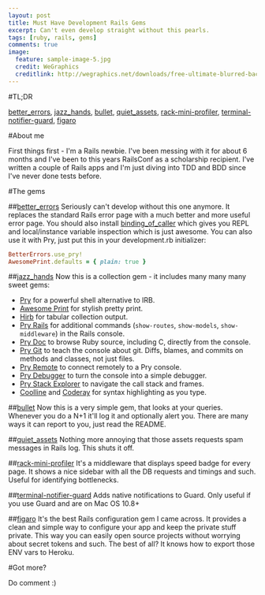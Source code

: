 ```yaml
---
layout: post
title: Must Have Development Rails Gems
excerpt: Can't even develop straight without this pearls.
tags: [ruby, rails, gems]
comments: true
image:
  feature: sample-image-5.jpg
  credit: WeGraphics
  creditlink: http://wegraphics.net/downloads/free-ultimate-blurred-background-pack/
---
```


#TL;DR

[better_errors](https://github.com/charliesome/better_errors), [jazz_hands](https://github.com/nixme/jazz_hands), [bullet](https://github.com/flyerhzm/bullet), [quiet_assets](https://github.com/evrone/quiet_assets), [rack-mini-profiler](https://github.com/SamSaffron/MiniProfiler/tree/master/Ruby), [terminal-notifier-guard](https://github.com/Springest/terminal-notifier-guard), [figaro](https://github.com/laserlemon/figaro)

#About me

First things first - I'm a Rails newbie. I've been messing with it for about 6 months and I've been to this years RailsConf as a scholarship recipient. I've written a couple of Rails apps and I'm just diving into TDD and BDD since I've never done tests before.

#The gems

##[better_errors](https://github.com/charliesome/better_errors)
Seriously can't develop without this one anymore. It replaces the standard Rails error page with a much better and more useful error page. You should also install [binding\_of\_caller](https://github.com/banister/binding\_of\_caller) which gives you REPL and local/instance variable inspection which is just awesome. You can also use it with Pry, just put this in your development.rb initializer:

```ruby
BetterErrors.use_pry!
AwesomePrint.defaults = { plain: true }
```

##[jazz_hands](https://github.com/nixme/jazz_hands)
Now this is a collection gem - it includes many many many sweet gems:

* [Pry](http://pry.github.com) for a powerful shell alternative to IRB.
* [Awesome Print](https://github.com/michaeldv/awesome_print) for stylish pretty print.
* [Hirb](https://github.com/cldwalker/hirb) for tabular collection output.
* [Pry Rails](https://github.com/rweng/pry-rails) for additional commands (`show-routes`,
  `show-models`, `show-middleware`) in the Rails console.
* [Pry Doc](https://github.com/pry/pry-doc) to browse Ruby source, including C, directly from the
  console.
* [Pry Git](https://github.com/pry/pry-git) to teach the console about git. Diffs, blames, and
  commits on methods and classes, not just files.
* [Pry Remote](https://github.com/Mon-Ouie/pry-remote) to connect remotely to a Pry console.
* [Pry Debugger](https://github.com/nixme/pry-debugger) to turn the console into a simple debugger.
* [Pry Stack Explorer](https://github.com/pry/pry-stack_explorer) to navigate the call stack and
  frames.
* [Coolline](https://github.com/Mon-Ouie/coolline) and [Coderay](https://github.com/rubychan/coderay) for syntax highlighting as
  you type.

##[bullet](https://github.com/flyerhzm/bullet)
Now this is a very simple gem, that looks at your queries. Whenever you do a N+1 it'll log it and optionally alert you. There are many ways it can report to you, just read the README.

##[quiet_assets](https://github.com/evrone/quiet_assets)
Nothing more annoying that those assets requests spam messages in Rails log. This shuts it off.

##[rack-mini-profiler](https://github.com/SamSaffron/MiniProfiler/tree/master/Ruby)
It's a middleware that displays speed badge for every page. It shows a nice sidebar with all the DB requests and timings and such. Useful for identifying bottlenecks.

##[terminal-notifier-guard](https://github.com/Springest/terminal-notifier-guard)
Adds native notifications to Guard. Only useful if you use Guard and are on Mac OS 10.8+

##[figaro](https://github.com/laserlemon/figaro)
It's the best Rails configuration gem I came across. It provides a clean and simple way to configure your app and keep the private stuff private. This way you can easily open source projects without worrying about secret tokens and such. The best of all? It knows how to export those ENV vars to Heroku.

#Got more?

Do comment :)
